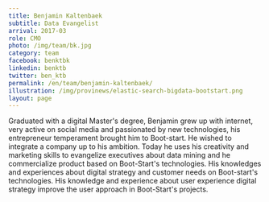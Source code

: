 ```yaml
---
title: Benjamin Kaltenbaek
subtitle: Data Evangelist
arrival: 2017-03
role: CMO
photo: /img/team/bk.jpg
category: team
facebook: benktbk
linkedin: benktb
twitter: ben_ktb
permalink: /en/team/benjamin-kaltenbaek/
illustration: /img/provinews/elastic-search-bigdata-bootstart.png
layout: page
---
```

Graduated with a digital Master's degree, Benjamin grew up with internet,
very active on social media and passionated by new technologies,
his entrepreneur temperament brought him to Boot-start. He wished to integrate a company up to his ambition.
Today he uses his creativity and marketing skills to evangelize executives about data mining and he
commercialize product based on Boot-Start's technologies. His knowledges and experiences about digital strategy and customer needs
on Boot-start's technologies. His knowledge and experience about user experience digital strategy improve the user approach in Boot-Start's projects.
